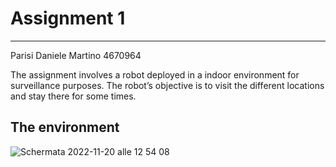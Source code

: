 # Assignment 1

------------------------------------------

Parisi Daniele Martino 4670964

The assignment involves a robot deployed in a indoor environment for surveillance purposes. The robot’s objective is to visit the different locations and stay there for some times.
## The environment
![Schermata 2022-11-20 alle 12 54 08](https://user-images.githubusercontent.com/62515616/202900467-f61b37aa-f10e-4cc0-826f-a893c9ec7e15.png)
